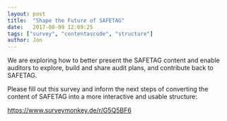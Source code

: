```yaml
---
layout: post
title:  "Shape the Future of SAFETAG"
date:   2017-08-09 12:09:25
tags: ["survey", "contentascode", "structure"]
author: Jon
---
```


We are exploring how to better present the SAFETAG content and enable auditors to explore, build and share audit plans, and contribute back to SAFETAG.

Please fill out this survey and inform the next steps of converting the content of SAFETAG into a more interactive and usable structure:

https://www.surveymonkey.de/r/G5Q5BF6
